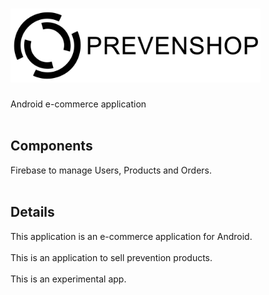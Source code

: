 # <img src="images/logo.png" width="400">
Android e-commerce application 
<br>
<br>
## Components
Firebase to manage Users, Products and Orders.
<br>
<br>
## Details
This application is an e-commerce application for Android.
<br>
<br>
This is an application to sell prevention products.
<br>
<br>
This is an experimental app.
